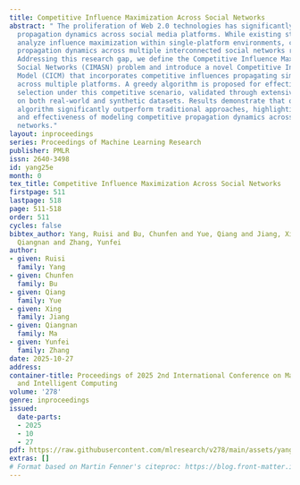 ```yaml
---
title: Competitive Influence Maximization Across Social Networks
abstract: " The proliferation of Web 2.0 technologies has significantly reshaped information
  propagation dynamics across social media platforms. While existing studies extensively
  analyze influence maximization within single-platform environments, competitive
  propagation dynamics across multiple interconnected social networks remain underexplored.
  Addressing this research gap, we define the Competitive Influence Maximization Across
  Social Networks (CIMASN) problem and introduce a novel Competitive Independent Cascade
  Model (CICM) that incorporates competitive influences propagating simultaneously
  across multiple platforms. A greedy algorithm is proposed for effective seed node
  selection under this competitive scenario, validated through extensive experiments
  on both real-world and synthetic datasets. Results demonstrate that our model and
  algorithm significantly outperform traditional approaches, highlighting the necessity
  and effectiveness of modeling competitive propagation dynamics across multiple social
  networks."
layout: inproceedings
series: Proceedings of Machine Learning Research
publisher: PMLR
issn: 2640-3498
id: yang25e
month: 0
tex_title: Competitive Influence Maximization Across Social Networks
firstpage: 511
lastpage: 518
page: 511-518
order: 511
cycles: false
bibtex_author: Yang, Ruisi and Bu, Chunfen and Yue, Qiang and Jiang, Xing and Ma,
  Qiangnan and Zhang, Yunfei
author:
- given: Ruisi
  family: Yang
- given: Chunfen
  family: Bu
- given: Qiang
  family: Yue
- given: Xing
  family: Jiang
- given: Qiangnan
  family: Ma
- given: Yunfei
  family: Zhang
date: 2025-10-27
address:
container-title: Proceedings of 2025 2nd International Conference on Machine Learning
  and Intelligent Computing
volume: '278'
genre: inproceedings
issued:
  date-parts:
  - 2025
  - 10
  - 27
pdf: https://raw.githubusercontent.com/mlresearch/v278/main/assets/yang25e/yang25e.pdf
extras: []
# Format based on Martin Fenner's citeproc: https://blog.front-matter.io/posts/citeproc-yaml-for-bibliographies/
---
```

